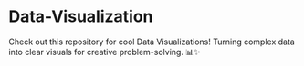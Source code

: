# Data-Visualization
Check out this repository for cool Data Visualizations! Turning complex data into clear visuals for creative problem-solving. 📊✨

